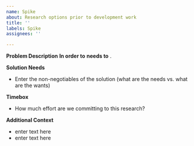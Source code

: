```yaml
---
name: Spike
about: Research options prior to development work
title: ''
labels: Spike
assignees: ''

---
```


**Problem Description** 
**In order to** <achieve some goal> <a system or persona> **needs to** <some action>.

**Solution Needs**
- Enter the non-negotiables of the solution (what are the needs vs. what are the wants)

**Timebox**
- How much effort are we committing to this research?

**Additional Context**
- enter text here
- enter text here
